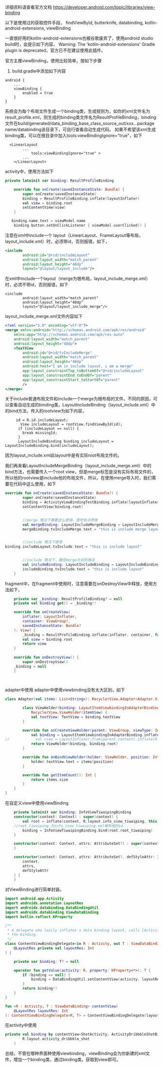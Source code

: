 详细资料请查看官方文档
https://developer.android.com/topic/libraries/view-binding

以下是使用过的获取控件手段，
findViewById, butterknife, databinding, kotlin-android-extensions, viewBinding

一直很好用的kotlin-android-extensions也被谷歌废弃了，使用android studio build时，会提示如下内容，
Warning: The 'kotlin-android-extensions' Gradle plugin is deprecated，官方已不在建议使用此插件。

官方主推viewBinding，使用比较简单，按如下步骤

1. build.gradle中添加如下内容

```
android {
    ...
    viewBinding {
        enabled = true
    }
}
```

系统会为每个布局文件生成一个binding类，生成规则为，如你的xml文件名为result_profile.xml，则生成的binding类文件名为ResultProfileBinding，binding文件在build/generated/data_binding_base_class_source_out/xxx...package name/databinding该目录下，可自行查看自动生成代码。
如果不希望该xml生成binding类，可以在根目录中加入tools:viewBindingIgnore="true"，如下

```
  <LinearLayout
        ...
            tools:viewBindingIgnore="true" >
        ...
    </LinearLayout>
```

activity中，使用方法如下

```kotlin
private lateinit var binding: ResultProfileBinding

    override fun onCreate(savedInstanceState: Bundle) {
        super.onCreate(savedInstanceState)
        binding = ResultProfileBinding.inflate(layoutInflater)
        val view = binding.root
        setContentView(view)
    }

   binding.name.text = viewModel.name
    binding.button.setOnClickListener { viewModel.userClicked() }
```

注意在xml中include一个 layout（LinearLayout、FrameLayout等布局，layout_include.xml）时，必须带id，否则报错，如下，

```xml
<include
        android:id="@+id/includeLayout"
        android:layout_width="match_parent"
        android:layout_height="48dp"
        layout="@layout/layout_include"/>
```

在xml中include一个layout（merge为根布局，layout_include_merge.xml）时，必须不带id，否则报错，如下

```
<include
        android:layout_width="match_parent"
        android:layout_height="48dp"
        layout="@layout/layout_include_merge"/>

```

layout_include_merge.xml文件内容如下

```xml
<?xml version="1.0" encoding="utf-8"?>
<merge xmlns:android="http://schemas.android.com/apk/res/android"
    xmlns:app="http://schemas.android.com/apk/res-auto"
    android:layout_width="match_parent"
    android:layout_height="48dp">
    <TextView
        android:id="@+id/tvIncludeMerge"
        android:layout_width="match_parent"
        android:layout_height="48dp"
        android:text="I am in include layout, i am a merge"
        app:layout_constraintTop_toBottomOf="@+id/includeLayout"
        app:layout_constraintEnd_toEndOf="parent"
        app:layout_constraintStart_toStartOf="parent"
        />
</merge>
```

关于include普通布局文件和include一个merge为根布局的文件，不同的原因，可以查看自动生成的binding类，LayoutIncludeBinding（layout_include.xml）中的bind方法，传入的rootview为如下内容，

```
     id = R.id.includeLayout;
       View includeLayout = rootView.findViewById(id);
      if (includeLayout == null) {
        break missingId;
      }
      LayoutIncludeBinding binding_includeLayout = LayoutIncludeBinding.bind(includeLayout);
```

因为layout_include.xml此layout中是有实际root布局文件的。

我们再来看LayoutIncludeMergeBinding（layout_include_merge.xml）中的bind方法，也需要传入一个root view，但是merge标签是没有实际布局文件的，所以他的rootview是include他的布局文件，所以，在使用merge导入时，我们需要在代码中这么使用，如下

```kotlin
override fun onCreate(savedInstanceState: Bundle?) {
        super.onCreate(savedInstanceState)
        binding = ActivityViewBindingTestBinding.inflate(layoutInflater)
        setContentView(binding.root)

     
		//merge 情况下需要这么使用，感觉有点啰嗦
        val mergeBinding: LayoutIncludeMergeBinding = LayoutIncludeMergeBinding.bind(binding.root)
        mergeBinding.tvIncludeMerge.text = "this is include merge layout"


		//include 情况下使用
binding.includeLayout.tvInclude.text = "this is include layout"

	
		//include 情况下，模仿merge方式的用法
        val includeBinding: LayoutIncludeBinding = LayoutIncludeBinding.bind(binding.includeLayout.root)
        includeBinding.tvInclude.text = "this is include layout"
    }
```

fragment中，在fragment中使用时，注意需要在onDestroyView中释放，使用方法如下，

```kotlin
    private var _binding: ResultProfileBinding? = null
    private val binding get() = _binding!!

    override fun onCreateView(
        inflater: LayoutInflater,
        container: ViewGroup?,
        savedInstanceState: Bundle?
    ): View? {
        _binding = ResultProfileBinding.inflate(inflater, container, false)
        val view = binding.root
        return view
    }
  
    override fun onDestroyView() {
        super.onDestroyView()
	_binding = null
    }
  
  
```

adapter中使用
adapter中使用viewbinding没有太大区别，如下

```kotlin
class Adapter(val items: List<String>): RecyclerView.Adapter<Adapter.ViewHolder>() {

        class ViewHolder(binding: LayoutItemViewbindingInAdapterBinding, itemView: View):
            RecyclerView.ViewHolder(itemView) {
            val textView: TextView = binding.textView
        }

        override fun onCreateViewHolder(parent: ViewGroup, viewType: Int): ViewHolder {
            val binding = LayoutItemViewbindingInAdapterBinding.inflate(LayoutInflater.from(parent.context), parent, false)
//            val view = LayoutInflater.from(parent.context).inflate(R.layout.layout_item_viewbinding_in_adapter, parent, false)
            return ViewHolder(binding, binding.root)
        }

        override fun onBindViewHolder(holder: ViewHolder, position: Int) {
            holder.textView.text = items[position]
        }

        override fun getItemCount(): Int {
            return items.size
        }
    }
}
```

在自定义view中使用viewBinding

```kotlin
    private lateinit var binding: InfoViewTiwaipingBinding
    constructor(context: Context) : super(context) {
        val root = inflate(context, R.layout.info_view_tiwaiping, this)
	//root_tiwaiping 为info_view_tiwaiping.xml根布局的id
        binding = InfoViewTiwaipingBinding.bind(root.root_tiwaiping)
    }

    constructor(context: Context, attrs: AttributeSet?) : super(context, attrs) {
    }

    constructor(context: Context, attrs: AttributeSet?, defStyleAttr: Int) : super(
        context,
        attrs,
        defStyleAttr
    ) {
    }
```



对ViewBinding进行简单封装。

```kotlin
import android.app.Activity
import androidx.annotation.LayoutRes
import androidx.databinding.DataBindingUtil
import androidx.databinding.ViewDataBinding
import kotlin.reflect.KProperty

/**
 * A delegate who lazily inflates a data binding layout, calls [Activity.setContentView] and returns
 * the binding.
 */
class ContentViewBindingDelegate<in R : Activity, out T : ViewDataBinding>(
    @LayoutRes private val layoutRes: Int
) {

    private var binding: T? = null

    operator fun getValue(activity: R, property: KProperty<*>): T {
        if (binding == null) {
            binding = DataBindingUtil.setContentView(activity, layoutRes)
        }
        return binding!!
    }
}

fun <R : Activity, T : ViewDataBinding> contentView(
    @LayoutRes layoutRes: Int
): ContentViewBindingDelegate<R, T> = ContentViewBindingDelegate(layoutRes)
```

在activity中使用

```kotlin
private val binding by contentView<ShotActivity, ActivityDribbbleShotBinding>(
        R.layout.activity_dribbble_shot
    )
```

总结，不管在哪种界面种使用viewbinding，viewBinding会为你新建的xml文件，增加一个binding类，通过binding类，获取到view即可。
